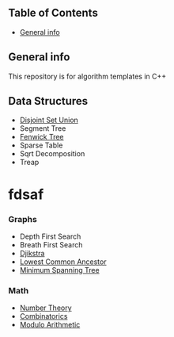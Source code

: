 ## Table of Contents
* [General info](#general-info)

## General info
This repository is for algorithm templates in C++
	
## Data Structures
* [Disjoint Set Union](https://github.com/DocDoor/CompetitiveProgramming/blob/main/templates/DSU.cpp)
* Segment Tree
* [Fenwick Tree](https://github.com/DocDoor/CompetitiveProgramming/blob/main/templates/bit.cpp)
* Sparse Table
* Sqrt Decomposition
* Treap

# fdsaf

### Graphs
* Depth First Search
* Breath First Search
* [Djikstra](https://github.com/DocDoor/CompetitiveProgramming/blob/main/templates/dijkstra.cpp)
* [Lowest Common Ancestor](https://github.com/DocDoor/CompetitiveProgramming/blob/main/templates/LCA.cpp)
* [Minimum Spanning Tree](https://github.com/DocDoor/CompetitiveProgramming/blob/main/templates/mst.cpp)

### Math
* [Number Theory](https://github.com/DocDoor/CompetitiveProgramming/blob/main/templates/number_theory.cpp)
* [Combinatorics](https://github.com/DocDoor/CompetitiveProgramming/blob/main/templates/mint.cpp)
* [Modulo Arithmetic](https://github.com/DocDoor/CompetitiveProgramming/blob/main/templates/modop.cpp)
